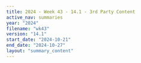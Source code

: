 ```yaml
---
title: 2024 - Week 43 - 14.1 - 3rd Party Content
active_nav: summaries
year: "2024"
filename: "wk43"
version: "14.1"
start_date: "2024-10-21"
end_date: "2024-10-27"
layout: "summary_content"
---
```

